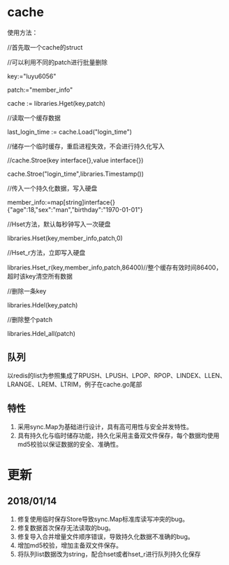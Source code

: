 # cache
使用方法：

//首先取一个cache的struct

//可以利用不同的patch进行批量删除

key:="luyu6056"

patch:="member_info"

cache := libraries.Hget(key,patch)

//读取一个缓存数据

last_login_time := cache.Load("login_time")

//储存一个临时缓存，重启进程失效，不会进行持久化写入

//cache.Stroe(key interface{},value interface{})

cache.Stroe("login_time",libraries.Timestamp())

//传入一个持久化数据，写入硬盘

member_info:=map[string]interface{}{"age":18,"sex":"man","birthday":"1970-01-01"}

//Hset方法，默认每秒钟写入一次硬盘

libraries.Hset(key,member_info,patch,0)

//Hset_r方法，立即写入硬盘

libraries.Hset_r(key,member_info,patch,86400)//整个缓存有效时间86400，超时该key清空所有数据

//删除一条key

libraries.Hdel(key,patch)

//删除整个patch

libraries.Hdel_all(patch)

## 队列
以redis的list为参照集成了RPUSH、LPUSH、LPOP、RPOP、LINDEX、LLEN、LRANGE、LREM、LTRIM，例子在cache.go尾部

## 特性

1. 采用sync.Map为基础进行设计，具有高可用性与安全并发特性。
2. 具有持久化与临时储存功能，持久化采用主备双文件保存，每个数据均使用md5校验以保证数据的安全、准确性。

# 更新
## 2018/01/14

1. 修复使用临时保存Store导致sync.Map标准库读写冲突的bug。
2. 修复数据首次保存无法读取的bug。
3. 修复导入合并增量文件顺序错误，导致持久化数据不准确的bug。
4. 增加md5校验，增加主备双文件保存。
5. 将队列list数据改为string，配合hset或者hset_r进行队列持久化保存
